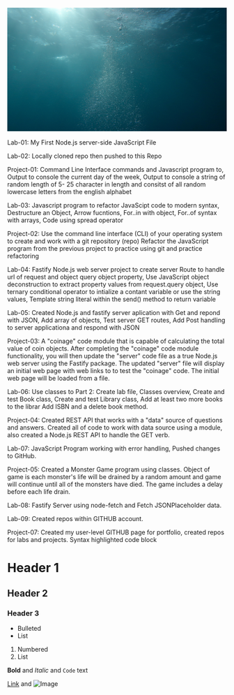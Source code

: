 ![](docs/assets/images/water.jpg)

Lab-01: My First Node.js server-side JavaScript File

Lab-02: Locally cloned repo then pushed to this Repo

Project-01: Command Line Interface commands and Javascript program to, Output to console the current day of the week, Output to console a string of random length of 5-              25 character in length and consitst of all random lowercase letters from the english alphabet

Lab-03: Javascript program to refactor JavaScipt code to modern syntax, Destructure an Object, Arrow fucntions, For..in with object, For..of syntax with arrays, Code           using spread operator

Project-02: Use the command line interface (CLI) of your operating system to create and work with a git repository (repo) Refactor the JavaScript program from the                 previous project to practice using git and practice refactoring

Lab-04:  Fastify Node.js web server project to create server Route to handle url of request and object query object property, Use JavaScript object deconstruction to             extract property values from request.query object, Use ternary conditional operator to intialize a contant variable or use the string values, Template string           literal within the send() method to return variable
          
Lab-05: Created Node.js and fastify server aplication with Get and repond with JSON, Add array of objects, Test server GET routes, Add Post handling to server                 applicationa and respond with JSON

Project-03: A "coinage" code module that is capable of calculating the total value of coin objects. After completing the "coinage" code module functionality, you will             then update the "server" code file as a true Node.js web server using the Fastify package. The updated "server" file will display an initial web page with             web links to to test the "coinage" code. The initial web page will be loaded from a file.

Lab-06: Use classes to Part 2: Create lab file, Classes overview, Create and test Book class, Create and test Library class, Add at least two more books to the librar         Add ISBN and a delete book method.

Project-04: Created REST API that works with a "data" source of questions and answers. Created all of code to work with data source using a module, also created a                  Node.js REST API to handle the GET verb.

Lab-07: JavaScript Program working with error handling, Pushed changes to GitHub.

Project-05: Created a Monster Game program using classes. Object of game is each monster's life will be drained by a random amount and game will continue until all of the monsters have died. The game includes a delay before each life drain.

Lab-08: Fastify Server using node-fetch and Fetch JSONPlaceholder data.

Lab-09: Created repos within GITHUB account.

Project-07: Created my user-level GITHUB page for portfolio, created repos for labs and projects.
Syntax highlighted code block

# Header 1
## Header 2
### Header 3

- Bulleted
- List

1. Numbered
2. List

**Bold** and _Italic_ and `Code` text

[Link](url) and ![Image](src)





          

                  

                
